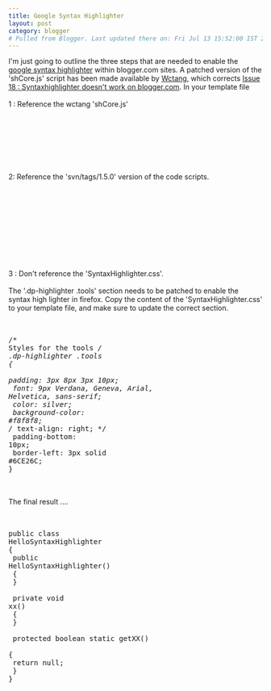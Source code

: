 ```yaml
---
title: Google Syntax Highlighter
layout: post
category: blogger
# Pulled from Blogger. Last updated there on: Fri Jul 13 15:52:00 IST 2007
---
```

I'm just going to outline the three steps that are needed to enable the <a href="http://code.google.com/p/syntaxhighlighter/">google syntax highlighter</a> within blogger.com sites. A patched version of the 'shCore.js' script has been made available by <a href="http://blog.wctang.info/2007/06/blogger.html">Wctang</a>, which corrects <a href="http://code.google.com/p/syntaxhighlighter/issues/detail?id=18">Issue 18 : Syntaxhighlighter doesn't work on blogger.com</a>. In your template file<br /><br />1 : Reference the wctang 'shCore.js'<br /><br /><pre name="code" class="javascript"><br /><!-- syntaxhighlighter config  --><br /><script src='http://www.wctang.info/shCore.js' type='text/javascript'></script><br /></pre><br /><br />2: Reference the 'svn/tags/1.5.0' version of the code scripts.<br /><br /><pre name="code" class="javascript"><br /><script src='http://syntaxhighlighter.googlecode.com/svn/tags/1.5.0/Scripts/shBrushJScript.js' type='text/javascript'></script><br /><script src='http://syntaxhighlighter.googlecode.com/svn/tags/1.5.0/Scripts/shBrushJava.js' type='text/javascript'></script><br /><script src='http://syntaxhighlighter.googlecode.com/svn/tags/1.5.0/Scripts/shBrushXml.js' type='text/javascript'></script><br /><script src='http://syntaxhighlighter.googlecode.com/svn/tags/1.5.0/Scripts/shBrushCss.js' type='text/javascript'></script><br /><script src='http://syntaxhighlighter.googlecode.com/svn/tags/1.5.0/Scripts/shBrushCpp.js' type='text/javascript'></script><br /></pre><br /><br />3 : Don't reference the 'SyntaxHighlighter.css'.<br /><br />The '.dp-highlighter .tools' section needs to be patched to enable the syntax high lighter in firefox. Copy the content of the 'SyntaxHighlighter.css' to your template file, and make sure to update the correct section.<br /><br /><pre name='code' class='css'><br />/* Styles for the tools */<br />.dp-highlighter .tools <br />{<br /> padding: 3px 8px 3px 10px;<br /> font: 9px Verdana, Geneva, Arial, Helvetica, sans-serif;<br /> color: silver;<br /> background-color: #f8f8f8;<br />/* text-align: right; */<br /> padding-bottom: 10px;<br /> border-left: 3px solid #6CE26C;<br />}<br /></pre><br /><br />The final result ....<br /><br /><pre name="code" class="java"><br />public class HelloSyntaxHighlighter<br />{<br />  public HelloSyntaxHighlighter()<br />  {<br />  }<br /><br />  private void xx()<br />  {<br />  }<br /><br />  protected boolean static getXX()<br />  {<br />    return null;<br />  }<br />}<br /></pre>
